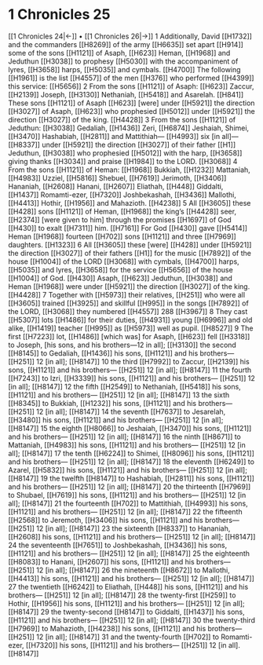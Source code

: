 # 1 Chronicles 25
[[1 Chronicles 24|←]] • [[1 Chronicles 26|→]]
1 Additionally, David [[H1732]] and the commanders [[H8269]] of the army [[H6635]] set apart [[H914]] some of the sons [[H1121]] of Asaph, [[H623]] Heman, [[H1968]] and Jeduthun [[H3038]] to prophesy [[H5030]] with the accompaniment of lyres, [[H3658]] harps, [[H5035]] and cymbals. [[H4700]] The following [[H1961]] is the list [[H4557]] of the men [[H376]] who performed [[H4399]] this service: [[H5656]] 
2 From the sons [[H1121]] of Asaph: [[H623]] Zaccur, [[H2139]] Joseph, [[H3130]] Nethaniah, [[H5418]] and Asarelah. [[H841]] These sons [[H1121]] of Asaph [[H623]] [were] under [[H5921]] the direction [[H3027]] of Asaph, [[H623]] who prophesied [[H5012]] under [[H5921]] the direction [[H3027]] of the king. [[H4428]] 
3 From the sons [[H1121]] of Jeduthun: [[H3038]] Gedaliah, [[H1436]] Zeri, [[H6874]] Jeshaiah, Shimei, [[H3470]] Hashabiah, [[H2811]] and Mattithiah— [[H4993]] six [in all]— [[H8337]] under [[H5921]] the direction [[H3027]] of their father [[H1]] Jeduthun, [[H3038]] who prophesied [[H5012]] with the harp, [[H3658]] giving thanks [[H3034]] and praise [[H1984]] to the LORD. [[H3068]] 
4 From the sons [[H1121]] of Heman: [[H1968]] Bukkiah, [[H1232]] Mattaniah, [[H4983]] Uzziel, [[H5816]] Shebuel, [[H7619]] Jerimoth, [[H3406]] Hananiah, [[H2608]] Hanani, [[H2607]] Eliathah, [[H448]] Giddalti, [[H1437]] Romamti-ezer, [[H7320]] Joshbekashah, [[H3436]] Mallothi, [[H4413]] Hothir, [[H1956]] and Mahazioth. [[H4238]] 
5 All [[H3605]] these [[H428]] sons [[H1121]] of Heman, [[H1968]] the king’s [[H4428]] seer, [[H2374]] [were given to him] through the promises [[H1697]] of God [[H430]] to exalt [[H7311]] him. [[H7161]] For God [[H430]] gave [[H5414]] Heman [[H1968]] fourteen [[H702]] sons [[H1121]] and three [[H7969]] daughters. [[H1323]] 
6 All [[H3605]] these [were] [[H428]] under [[H5921]] the direction [[H3027]] of their fathers [[H1]] for the music [[H7892]] of the house [[H1004]] of the LORD [[H3068]] with cymbals, [[H4700]] harps, [[H5035]] and lyres, [[H3658]] for the service [[H5656]] of the house [[H1004]] of God. [[H430]] Asaph, [[H623]] Jeduthun, [[H3038]] and Heman [[H1968]] were under [[H5921]] the direction [[H3027]] of the king. [[H4428]] 
7 Together with [[H5973]] their relatives, [[H251]] who were all [[H3605]] trained [[H3925]] and skillful [[H995]] in the songs [[H7892]] of the LORD, [[H3068]] they numbered [[H4557]] 288 [[H3967]] 
8 They cast [[H5307]] lots [[H1486]] for their duties, [[H4931]] young [[H6996]] and old alike, [[H1419]] teacher [[H995]] as [[H5973]] well as pupil. [[H8527]] 
9 The first [[H7223]] lot, [[H1486]] [which was] for Asaph, [[H623]] fell [[H3318]] to Joseph, [his sons, and his brothers—12 in all]; [[H3130]] the second [[H8145]] to Gedaliah, [[H1436]] his sons, [[H1121]] and his brothers— [[H251]] 12 [in all]; [[H8147]] 
10 the third [[H7992]] to Zaccur, [[H2139]] his sons, [[H1121]] and his brothers— [[H251]] 12 [in all]; [[H8147]] 
11 the fourth [[H7243]] to Izri, [[H3339]] his sons, [[H1121]] and his brothers— [[H251]] 12 [in all]; [[H8147]] 
12 the fifth [[H2549]] to Nethaniah, [[H5418]] his sons, [[H1121]] and his brothers— [[H251]] 12 [in all]; [[H8147]] 
13 the sixth [[H8345]] to Bukkiah, [[H1232]] his sons, [[H1121]] and his brothers— [[H251]] 12 [in all]; [[H8147]] 
14 the seventh [[H7637]] to Jesarelah, [[H3480]] his sons, [[H1121]] and his brothers— [[H251]] 12 [in all]; [[H8147]] 
15 the eighth [[H8066]] to Jeshaiah, [[H3470]] his sons, [[H1121]] and his brothers— [[H251]] 12 [in all]; [[H8147]] 
16 the ninth [[H8671]] to Mattaniah, [[H4983]] his sons, [[H1121]] and his brothers— [[H251]] 12 [in all]; [[H8147]] 
17 the tenth [[H6224]] to Shimei, [[H8096]] his sons, [[H1121]] and his brothers— [[H251]] 12 [in all]; [[H8147]] 
18 the eleventh [[H6249]] to Azarel, [[H5832]] his sons, [[H1121]] and his brothers— [[H251]] 12 [in all]; [[H8147]] 
19 the twelfth [[H8147]] to Hashabiah, [[H2811]] his sons, [[H1121]] and his brothers— [[H251]] 12 [in all]; [[H8147]] 
20 the thirteenth [[H7969]] to Shubael, [[H7619]] his sons, [[H1121]] and his brothers— [[H251]] 12 [in all]; [[H8147]] 
21 the fourteenth [[H702]] to Mattithiah, [[H4993]] his sons, [[H1121]] and his brothers— [[H251]] 12 [in all]; [[H8147]] 
22 the fifteenth [[H2568]] to Jeremoth, [[H3406]] his sons, [[H1121]] and his brothers— [[H251]] 12 [in all]; [[H8147]] 
23 the sixteenth [[H8337]] to Hananiah, [[H2608]] his sons, [[H1121]] and his brothers— [[H251]] 12 [in all]; [[H8147]] 
24 the seventeenth [[H7651]] to Joshbekashah, [[H3436]] his sons, [[H1121]] and his brothers— [[H251]] 12 [in all]; [[H8147]] 
25 the eighteenth [[H8083]] to Hanani, [[H2607]] his sons, [[H1121]] and his brothers— [[H251]] 12 [in all]; [[H8147]] 
26 the nineteenth [[H8672]] to Mallothi, [[H4413]] his sons, [[H1121]] and his brothers— [[H251]] 12 [in all]; [[H8147]] 
27 the twentieth [[H6242]] to Eliathah, [[H448]] his sons, [[H1121]] and his brothers— [[H251]] 12 [in all]; [[H8147]] 
28 the twenty-first [[H259]] to Hothir, [[H1956]] his sons, [[H1121]] and his brothers— [[H251]] 12 [in all]; [[H8147]] 
29 the twenty-second [[H8147]] to Giddalti, [[H1437]] his sons, [[H1121]] and his brothers— [[H251]] 12 [in all]; [[H8147]] 
30 the twenty-third [[H7969]] to Mahazioth, [[H4238]] his sons, [[H1121]] and his brothers— [[H251]] 12 [in all]; [[H8147]] 
31 and the twenty-fourth [[H702]] to Romamti-ezer, [[H7320]] his sons, [[H1121]] and his brothers— [[H251]] 12 [in all]. [[H8147]] 
